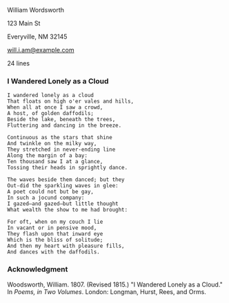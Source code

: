 <!--
Short-form manuscript for poetry.

Poetry manuscripts, no matter the length, are typically formatted as a series
of poems without a title page or table of contents. Each page has a page
header and facts, as well as a title, and then the poem.

- no title-page stuff: the opening .m-page-header and .m-title-header
- the poem with its own page-header and line-count
- citation scene, for show


Copyright (c) Todd Warner
This work is licensed under Attribution 4.0 International. To view a copy of
this license, visit <http://creativecommons.org/licenses/by/4.0/>.
-->

<style>
    /*
    @import url("https://toddwarner.io/pub/css/manuscript-css/manuscript.css");
    @import url("/full/path/to/the/repository/for/manuscript-css/manuscript.css");
    */
    @import url("../manuscript.css");
</style>

<div id="vpage">
<article id="manuscript" class="poetry">




[comment]: / "---------------------------- POEM ------------------------------"




<section class="m-poem">
<div class="m-page-header">
<div class="m-contact">


William Wordsworth

123 Main St

Everyville, NM 32145

will.i.am@example.com


</div> <!-- /.m-contact -->
<div class="m-facts">


24 lines


</div> <!-- /.m-facts -->
</div> <!-- /.m-title-header -->


<div class="m-title-header">


# I Wandered Lonely as a Cloud


</div> <!-- /.m-title-header -->



```
I wandered lonely as a cloud
That floats on high o'er vales and hills,
When all at once I saw a crowd,
A host, of golden daffodils;
Beside the lake, beneath the trees,
Fluttering and dancing in the breeze.
```
```
Continuous as the stars that shine
And twinkle on the milky way,
They stretched in never-ending line
Along the margin of a bay:
Ten thousand saw I at a glance,
Tossing their heads in sprightly dance.
```
```
The waves beside them danced; but they
Out-did the sparkling waves in glee:
A poet could not but be gay,
In such a jocund company:
I gazed—and gazed—but little thought
What wealth the show to me had brought:
```
```
For oft, when on my couch I lie
In vacant or in pensive mood,
They flash upon that inward eye
Which is the bliss of solitude;
And then my heart with pleasure fills,
And dances with the daffodils.
```


</section> <!-- /.m-poem -->




[comment]: / "----------- CITATION SCENE (used only for example) -------------"




<section class="m-scene foothang">
<div class="m-title-header">


# Acknowledgment


</div>


Woodsworth, William. 1807. (Revised 1815.) "I Wandered Lonely as a Cloud." In *Poems, in Two Volumes*. London: Longman, Hurst, Rees, and Orms.


</section> <!-- end specialized scene -->


</article></div> <!-- ------------------------------ end of manuscript ---- -->

